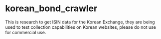 # korean_bond_crawler
This is research to get ISIN data for the Korean Exchange, they are being used to test collection capabilities on Korean websites, please do not use for commercial use.
